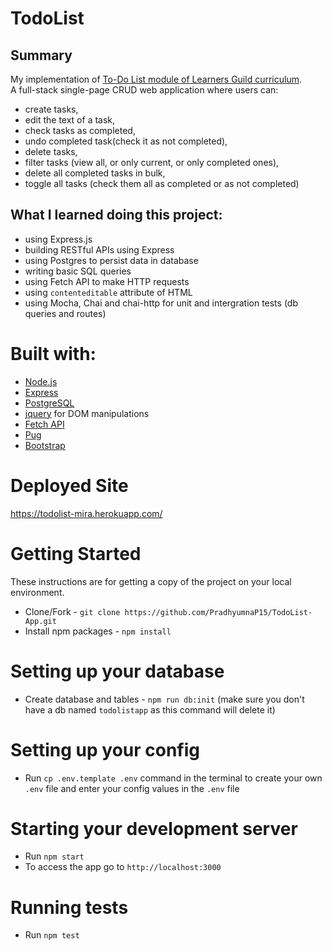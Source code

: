 # TodoList

## Summary
My implementation of [To-Do List module of Learners Guild curriculum](https://curriculum.learnersguild.org/Phases/Practice/Modules/To-Do-List/).  
A full-stack single-page CRUD web application where users can:
 - create tasks,
 - edit the text of a task,
 - check tasks as completed,
 - undo completed task(check it as not completed),
 - delete tasks,  
 - filter tasks (view all, or only current, or only completed ones),
 - delete all completed tasks in bulk,
 - toggle all tasks (check them all as completed or as not completed)  


## What I learned doing this project:
- using Express.js  
- building RESTful APIs using Express  
- using Postgres to persist data in database  
- writing basic SQL queries  
- using Fetch API to make HTTP requests  
- using `contenteditable` attribute of HTML  
- using Mocha, Chai and chai-http for unit and intergration tests (db queries and routes)  

# Built with:

* [Node.js](https://nodejs.org/)
* [Express](https://expressjs.com/)
* [PostgreSQL](https://www.postgresql.org/)
* [jquery](https://jquery.com/) for DOM manipulations
* [Fetch API](https://developer.mozilla.org/en-US/docs/Web/API/Fetch_API)
* [Pug](https://pugjs.org/)
* [Bootstrap](https://getbootstrap.com/docs/4.0/getting-started/introduction/)

# Deployed Site
  https://todolist-mira.herokuapp.com/

# Getting Started

These instructions are for getting a copy of the project on your local environment.

* Clone/Fork - `git clone https://github.com/PradhyumnaP15/TodoList-App.git`
* Install npm packages - `npm install`

# Setting up your database

* Create database and tables - `npm run db:init` (make sure you don't have a db named `todolistapp` as this command will delete it)

# Setting up your config

* Run `cp .env.template .env` command in the terminal to create your own `.env` file and enter your config values in the `.env` file

# Starting your development server

* Run `npm start`
* To access the app go to `http://localhost:3000`

# Running tests  
* Run `npm test`
